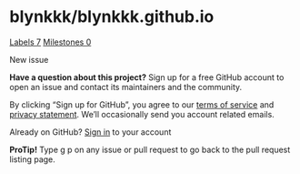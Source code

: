 # blynkkk/blynkkk.github.io

 [Labels 7](https://github.com/blynkkk/blynkkk.github.io/labels) [Milestones 0](https://github.com/blynkkk/blynkkk.github.io/milestones)

 New issue

 **Have a question about this project?** Sign up for a free GitHub account to open an issue and contact its maintainers and the community.

By clicking “Sign up for GitHub”, you agree to our [terms of service](https://help.github.com/terms) and [privacy statement](https://help.github.com/privacy). We’ll occasionally send you account related emails.

 Already on GitHub? [Sign in](https://github.com/login?return_to=%2Fblynkkk%2Fblynkkk.github.io%2Fissues%2Fnew) to your account

**ProTip!** Type g p on any issue or pull request to go back to the pull request listing page.

